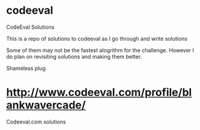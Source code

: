 codeeval
========

CodeEval Solutions

This is a repo of solutions to codeeval as I go through and write solutions

Some of them may not be the fastest alogrithm for the challenge. However I do plan on revisiting solutions and making them better.

Shameless plug

http://www.codeeval.com/profile/blankwavercade/
=======
Codeeval.com solutions

